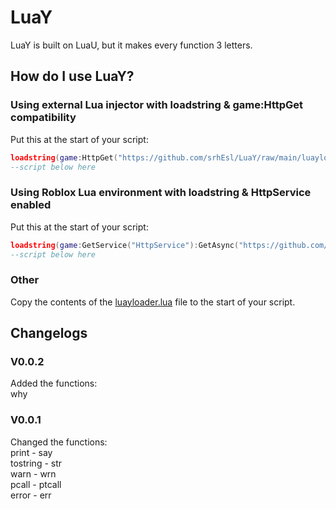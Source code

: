 # LuaY
LuaY is built on LuaU, but it makes every function 3 letters.
## How do I use LuaY?
### Using external Lua injector with loadstring & game:HttpGet compatibility
Put this at the start of your script:   
```lua
loadstring(game:HttpGet("https://github.com/srhEsl/LuaY/raw/main/luayloader.lua"))()
--script below here
```
### Using Roblox Lua environment with loadstring & HttpService enabled
Put this at the start of your script:   
```lua
loadstring(game:GetService("HttpService"):GetAsync("https://github.com/srhEsl/LuaY/raw/main/luayloader.lua"))()
--script below here
```
### Other
Copy the contents of the [luayloader.lua](https://github.com/srhEsl/LuaY/raw/main/luayloader.lua) file to the start of your script.
## Changelogs
### V0.0.2
Added the functions:    
why
### V0.0.1
Changed the functions:   
print - say   
tostring - str   
warn - wrn   
pcall - ptcall    
error - err
